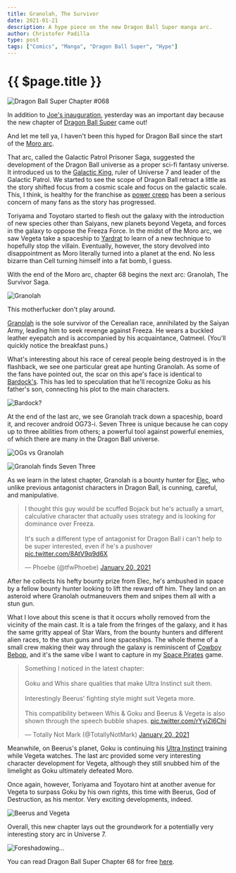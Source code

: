 ```yaml
---
title: Granolah, The Survivor
date: 2021-01-21
description: A hype piece on the new Dragon Ball Super manga arc.
author: Christofer Padilla
type: post
tags: ["Comics", "Manga", "Dragon Ball Super", "Hype"]
---
```


# {{ $page.title }}

![Dragon Ball Super Chapter #068](/images/dbs68.jpg)

In addition to [Joe's inauguration](/blog/2021/1/20/The-Inauguration-of-Joe-Biden.md), yesterday was an important day because the new chapter of [Dragon Ball Super](https://www.viz.com/shonenjump/chapters/dragon-ball-super) came out!

And let me tell ya, I haven't been this hyped for Dragon Ball since the start of the [Moro arc](https://dragonball.fandom.com/wiki/Galactic_Patrol_Prisoner_Saga).

That arc, called the Galactic Patrol Prisoner Saga, suggested the development of the Dragon Ball universe as a proper sci-fi fantasy universe. It introduced us to the [Galactic King](https://dragonball.fandom.com/wiki/Galactic_King), ruler of Universe 7 and leader of the Galactic Patrol. We started to see the scope of Dragon Ball retract a little as the story shifted focus from a cosmic scale and focus on the galactic scale. This, I think, is healthy for the franchise as [power creep](https://en.wiktionary.org/wiki/power_creep) has been a serious concern of many fans as the story has progressed.

Toriyama and Toyotaro started to flesh out the galaxy with the introduction of new species other than Saiyans, new planets beyond Vegeta, and forces in the galaxy to oppose the Freeza Force. In the midst of the Moro arc, we saw Vegeta take a spaceship to [Yardrat](https://dragonball.fandom.com/wiki/Planet_Yardrat) to learn of a new technique to hopefully stop the villain. Eventually, however, the story devolved into disappointment as Moro literally turned into a planet at the end. No less bizarre than Cell turning himself into a fat bomb, I guess.

With the end of the Moro arc, chapter 68 begins the next arc: Granolah, The Survivor Saga.

![Granolah](/images/granolah.jpg)

This motherfucker don't play around.

[Granolah](https://dragonball.fandom.com/wiki/Granolah) is the sole survivor of the Cerealian race, annihilated by the Saiyan Army, leading him to seek revenge against Freeza. He wears a buckled leather eyepatch and is accompanied by his acquaintance, Oatmeel. (You'll quickly notice the breakfast puns.)

What's interesting about his race of cereal people being destroyed is in the flashback, we see one particular great ape hunting Granolah. As some of the fans have pointed out, the scar on this ape's face is identical to [Bardock's](https://dragonball.fandom.com/wiki/Bardock). This has led to speculation that he'll recognize Goku as his father's son, connecting his plot to the main characters.

![Bardock?](/images/bardockape.jpg)

At the end of the last arc, we see Granolah track down a spaceship, board it, and recover android OG73-i. Seven Three is unique because he can copy up to three abilities from others; a powerful tool against powerful enemies, of which there are many in the Dragon Ball universe.

![OGs vs Granolah](/images/OGs_vs_Granolah.png)

![Granolah finds Seven Three](/images/Granolah_finds_Seven-Three.jpg)

As we learn in the latest chapter, Granolah is a bounty hunter for [Elec](https://dragonball.fandom.com/wiki/Elec), who unlike previous antagonist characters in Dragon Ball, is cunning, careful, and manipulative.

<blockquote class="twitter-tweet tw-align-center"><p lang="en" dir="ltr">I thought this guy would be scuffed Bojack but he&#39;s actually a smart, calculative character that actually uses strategy and is looking for dominance over Freeza.<br><br>It&#39;s such a different type of antagonist for Dragon Ball i can&#39;t help to be super interested, even if he&#39;s a pushover <a href="https://t.co/8AtV9q9d6X">pic.twitter.com/8AtV9q9d6X</a></p>&mdash; Phoebe (@tfwPhoebe) <a href="https://twitter.com/tfwPhoebe/status/1352014937233772551?ref_src=twsrc%5Etfw">January 20, 2021</a></blockquote> <script async src="https://platform.twitter.com/widgets.js" charset="utf-8"></script>

After he collects his hefty bounty prize from Elec, he's ambushed in space by a fellow bounty hunter looking to lift the reward off him. They land on an asteroid where Granolah outmaneuvers them and snipes them all with a stun gun.

What I love about this scene is that it occurs wholly removed from the vicinity of the main cast. It is a tale from the fringes of the galaxy, and it has the same gritty appeal of Star Wars, from the bounty hunters and different alien races, to the stun guns and lone spaceships. The whole theme of a small crew making their way through the galaxy is reminiscent of [Cowboy Bebop](https://en.wikipedia.org/wiki/Cowboy_Bebop), and it's the same vibe I want to capture in my [Space Pirates](/tags/#Space-Pirates) game.

<blockquote class="twitter-tweet tw-align-center"><p lang="en" dir="ltr">Something I noticed in the latest chapter:<br><br>Goku and Whis share qualities that make Ultra Instinct suit them.<br><br>Interestingly Beerus&#39; fighting style might suit Vegeta more. <br><br>This compatibility between Whis &amp; Goku and Beerus &amp; Vegeta is also shown through the speech bubble shapes. <a href="https://t.co/rYyiZl6Chi">pic.twitter.com/rYyiZl6Chi</a></p>&mdash; Totally Not Mark (@TotallyNotMark) <a href="https://twitter.com/TotallyNotMark/status/1351919031243202561?ref_src=twsrc%5Etfw">January 20, 2021</a></blockquote> <script async src="https://platform.twitter.com/widgets.js" charset="utf-8"></script>

Meanwhile, on Beerus's planet, Goku is continuing his [Ultra Instinct](https://dragonball.fandom.com/wiki/Autonomous_Ultra_Instinct) training while Vegeta watches. The last arc provided some very interesting character development for Vegeta, although they still snubbed him of the limelight as Goku ultimately defeated Moro.

Once again, however, Toriyama and Toyotaro hint at another avenue for Vegeta to surpass Goku by his own rights, this time with Beerus, God of Destruction, as his mentor. Very exciting developments, indeed.

![Beerus and Vegeta](/images/beerusandvegeta.jpg)

Overall, this new chapter lays out the groundwork for a potentially very interesting story arc in Universe 7.

![Foreshadowing...](/images/foreshadowing.jpg)

You can read Dragon Ball Super Chapter 68 for free [here](https://mangaplus.shueisha.co.jp/viewer/1008330).

<TagLinks />

<Comments />
